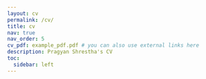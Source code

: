 ```yaml
---
layout: cv
permalink: /cv/
title: cv
nav: true
nav_order: 5
cv_pdf: example_pdf.pdf # you can also use external links here
description: Pragyan Shrestha's CV
toc:
  sidebar: left
---
```

